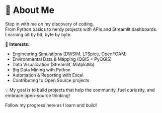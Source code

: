 # 👋 About Me

Step in with me on my discovery of coding.  
From Python basics to nerdy projects with APIs and Streamlit dashboards.  
Learning bit by bit, byte by byte.

🚀 **Interests:**
- Engineering Simulations (DWSIM, LTSpice, OpenFOAM)
- Environmental Data & Mapping (QGIS + PyQGIS)
- Data Visualization (Streamlit, Matplotlib)
- Big Data Mining with Python
- Automation & Reporting with Excel
- Contributing to Open Source projects

💡 My goal is to build projects that help the community, fuel curiosity, and embrace open-source thinking!

Follow my progress here as I learn and build!
